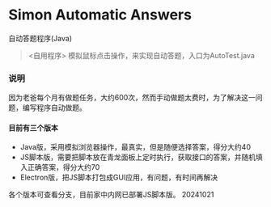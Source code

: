 # Simon Automatic Answers
自动答题程序(Java)

> <自用程序>
> 模拟鼠标点击操作，来实现自动答题，入口为AutoTest.java

### 说明
因为老爸每个月有做题任务，大约600次，然而手动做题太费时，为了解决这一问题，编写程序自动做题。

#### 目前有三个版本
* Java版，采用模拟浏览器操作，最真实，但是随便选择答案，得分大约40
* JS脚本版，需要把脚本放在青龙面板上定时执行，获取接口的答案，并随机填入正确答案，得分大约70
* Electron版，把JS脚本打包成GUI应用，有问题，有时间再解决

各个版本可查看分支，目前家中内网已部署JS脚本版。 20241021

